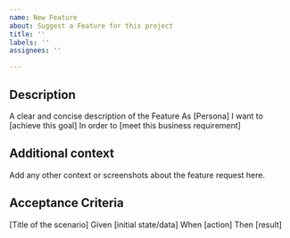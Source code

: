 ```yaml
---
name: New Feature
about: Suggest a Feature for this project
title: ''
labels: ''
assignees: ''

---
```


**Description**
---
A clear and concise description of the Feature
As [Persona]
I want to [achieve this goal]
In order to [meet this business requirement]

**Additional context**
---
Add any other context or screenshots about the feature request here.

**Acceptance Criteria**
---
[Title of the scenario]
Given [initial state/data]
When [action]
Then [result]
